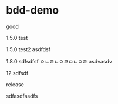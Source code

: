 # bdd-demo

good

1.5.0 test

1.5.0 test2
asdfdsf

1.8.0
sdfsdfsf
ㅇㄴㄹㄴㅇㄹㅁㄴㅇㄹ
asdvasdv

12.sdfsdf

release

sdfasdfasdfs

